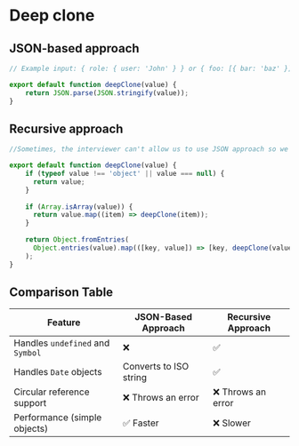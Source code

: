 # Deep clone

## JSON-based approach

```javascript
// Example input: { role: { user: 'John' } } or { foo: [{ bar: 'baz' }] }

export default function deepClone(value) {
    return JSON.parse(JSON.stringify(value));
}
```

## Recursive approach

```javascript
//Sometimes, the interviewer can't allow us to use JSON approach so we can try the recursive approach:

export default function deepClone(value) {
    if (typeof value !== 'object' || value === null) {
      return value;
    }
  
    if (Array.isArray(value)) {
      return value.map((item) => deepClone(item));
    }
  
    return Object.fromEntries(
      Object.entries(value).map(([key, value]) => [key, deepClone(value)]),
    );
}
```

## Comparison Table

| Feature                        | JSON-Based Approach               | Recursive Approach               |
|--------------------------------|------------------------------------|----------------------------------|
| Handles `undefined` and `Symbol` | ❌                              | ✅                                |
| Handles `Date` objects         | Converts to ISO string            | ✅                                |
| Circular reference support     | ❌ Throws an error                | ❌ Throws an error               |
| Performance (simple objects)   | ✅ Faster                         | ❌ Slower                        |
